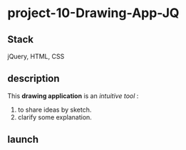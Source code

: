 # project-10-Drawing-App-JQ

## Stack

jQuery, HTML, CSS

## description

This <b>drawing application</b> is an _intuitive tool_ :

1.  to share ideas by sketch.
2.  clarify some explanation.

## launch
